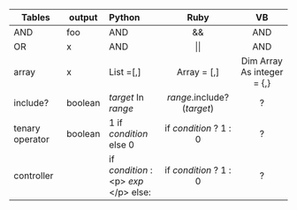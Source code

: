 | Tables   |output|      Python      |  Ruby | VB|
|----------|---|:-------------|:------:|:------:|
| AND |foo|  AND | && | AND | 
| OR |x|  AND | \|\| | AND | 
| array |x|    List =[,]  |   Array = [,] | Dim Array As integer = {,} |
| include? |boolean| _target_ In _range_ |    _range_.include? (_target_) | ?|
| tenary operator |boolean| 1 if _condition_ else 0 |    if _condition_ ? 1 : 0 | ?|
| controller || if _condition_ : <br> &lt;p&gt; _exp_ &lt;/p&gt; else: |    if _condition_ ? 1 : 0 | ?|
